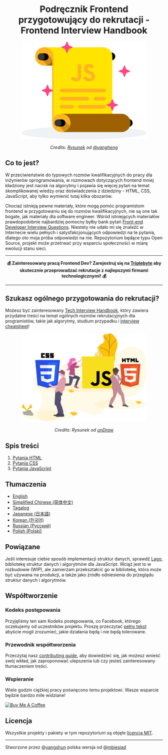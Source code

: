 <h1 align="center">Podręcznik Frontend przygotowujący do rekrutacji - Frontend Interview Handbook</h1>

<div align="center">
  <a href="https://dribbble.com/shots/4263961-Front-End-Interview-Scroll">
    <img src="assets/scroll.svg" alt="Front End Interview Handbook" width="400"/>
    </a>
  <br>
  <p>
    <em>Credits: <a href="https://dribbble.com/shots/4263961-Front-End-Interview-Scroll">Rysunek</a> od <a href="https://dribbble.com/yangheng">@yangheng</a>
    </em>
  </p>
</div>

## Co to jest?

W przeciwieństwie do typowych rozmów kwalifikacyjnych do pracy dla inżynierów oprogramowania, w rozmowach dotyczących frontend mniej kładziony jest nacisk na algorytmy i pojawia się więcej pytań na temat skomplikowanej wiedzy oraz doświadczenia z dziedziny - HTML, CSS, JavaScript, aby tylko wymienić tutaj kilka obszarów.

Chociaż istnieją pewne materiały, które mogą pomóc programistom frontend w przygotowaniu się do rozmów kwalifikacyjnych, nie są one tak bogate, jak materiały dla software engineer. Wśród istniejących materiałów prawdopodobnie najbardziej pomocny byłby bank pytań [Front-end Developer Interview Questions](https://github.com/h5bp/Front-end-Developer-Interview-Questions). Niestety nie udało mi się znaleźć w Internecie wielu pełnych i satysfakcjonujących odpowiedzi na te pytania, dlatego oto moja próba odpowiedzi na nie. Repozytorium będące typu Open Source, projekt może przetrwać przy wsparciu społeczności w miarę ewolucji stanu sieci.

---

<div align="center">
  <strong>💰 Zainteresowany pracą Frontend Dev? Zarejestruj się na <a href="https://triplebyte.com/a/PJaJNpO/feihg">Triplebyte</a> aby skutecznie przeprowadzać rekrutacje z najlepszymi firmami technologicznymi! 💰</strong>
</div>

---

## Szukasz ogólnego przygotowania do rekrutacji?

Możesz być zainteresowany [Tech Interview Handbook](https://github.com/yangshun/tech-interview-handbook), który zawiera przydatne treści na temat ogólnych rozmów rekrutacyjnych dla programistów, takie jak algorytmy, studium przypadku i [interview cheatsheet](https://github.com/yangshun/tech-interview-handbook/blob/master/preparing/cheatsheet.md)!

<div align="center">
  <img src="assets/web-tech.svg" alt="Web Technologies illustration" width="400"/>
  <br>
  <p>
    <em>Credits: Rysunek od <a href="https://undraw.co/">unDraw</a></em>
  </p>
</div>

## Spis treści

1. [Pytania HTML](https://github.com/mbiesiad/front-end-interview-handbook/blob/master/Translations/Polish/questions/html-questions.md)
2. [Pytania CSS](https://github.com/mbiesiad/front-end-interview-handbook/blob/master/Translations/Polish/questions/css-questions.md)
3. [Pytania JavaScript](https://github.com/mbiesiad/front-end-interview-handbook/blob/master/Translations/Polish/questions/javascript-questions.md)

## Tłumaczenia

- [English](/README.md)
- [Simplified Chinese (简体中文)](/Translations/Chinese/README.md)
- [Tagalog](/Translations/Tagalog/README.md)
- [Japanese (日本語)](/Translations/Japanese/README.md)
- [Korean (한국어)](/Translations/Korean/README.md)
- [Russian (Русский)](/Translations/Russian/README.md)
- [Polish (Polski)](/Translations/Polish/README.md)

## Powiązane

Jeśli interesuje ciebie sposób implementacji struktur danych, sprawdź [Lago](https://github.com/yangshun/lago), bibliotekę struktur danych i algorytmów dla JavaScript. Wciąż jest to w rozbudowie (WIP), ale zamierzam przekształcić go w bibliotekę, która może być używana na produkcji, a także jako źródło odniesienia do przeglądu struktur danych i algorytmów.

## Współtworzenie

### Kodeks postępowania

Przyjęliśmy ten sam Kodeks postępowania, co Facebook, którego oczekujemy od uczestników projektu. Proszę przeczytać [pełny tekst](https://code.facebook.com/codeofconduct) abyście mogli zrozumieć, jakie działania będą i nie będą tolerowane.

### Przewodnik współtworzenia

Przeczytaj nasz [contributing guide](/CONTRIBUTING.md), aby dowiedzieć się, jak możesz wnieść swój wkład, jak zaproponować ulepszenia lub czy jesteś zainteresowany tłumaczeniem treści.

### Wspieranie

Wiele godzin ciężkiej pracy poświęcono temu projektowi. Wasze wsparcie będzie bardzo mile widziane!

<a href="https://www.buymeacoffee.com/yangshun" target="_blank"><img src="https://www.buymeacoffee.com/assets/img/custom_images/orange_img.png" alt="Buy Me A Coffee" style="height: auto !important;width: auto !important;" ></a>

## Licencja

Wszystkie projekty i pakiety w tym repozytorium są objęte [licencją MIT](/LICENSE).

___________________________
Stworzone przez @[yangshun](https://github.com/yangshun) polska wersja od @[mbiesiad](https://github.com/mbiesiad)
